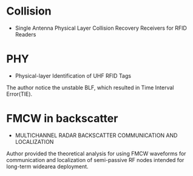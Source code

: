 # Collision

- Single Antenna Physical Layer Collision Recovery Receivers for RFID Readers


# PHY 

- Physical-layer Identification of UHF RFID Tags

The author notice the unstable BLF, which resulted in Time Interval Error(TIE).


# FMCW in backscatter

- MULTICHANNEL RADAR BACKSCATTER COMMUNICATION AND LOCALIZATION

Author provided the theoretical analysis for using FMCW waveforms for communication and localization of semi-passive RF nodes intended for long-term widearea deployment.

